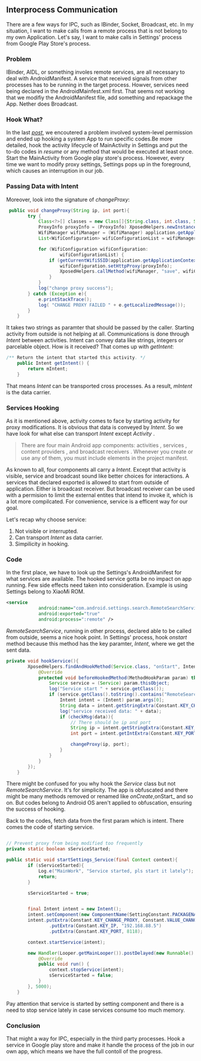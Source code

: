  ## Interprocess Communication
There are a few ways for IPC, such as IBinder, Socket, Broadcast, etc. In my situation, I want to make calls from a remote process that is not belong to my own Application. Let's say, I want to make calls in Settings' process from Google Play Store's process.

### Problem
IBinder, AIDL, or something involes remote services, are all necessary to deal with AndroidManifest. A service that received signals from other processes has to be running in the target process. Howver, services need being declared in the AndroidMainfest.xml first. That seems not working that we modifiy the AndroidManifest file, add something and repackage the App. Nether does Broadcast. 

### Hook What?
In the last _[post](https://github.com/JimJayLee/blog/blob/master/set_wifi_proxy_programmatically.md)_, we encoutered a problem involved system-level permission and ended up hooking a system App to run specific codes.Be more detailed, hook the activity lifecycle of MainActivity in Settings and put the to-do codes in _resume_ or any method that would be executed at least once. Start the MainActivity from Google play store's process. However, every time we want to modify proxy settings, Settings pops up in the foreground, which causes an interruption in our job. 


### Passing Data with Intent

Moreover, look into the signature of _changeProxy_:
```java
 public void changeProxy(String ip, int port){
        try {
            Class<?>[] classes = new Class[]{String.class, int.class, String.class};
            ProxyInfo proxyInfo = (ProxyInfo) XposedHelpers.newInstance(ProxyInfo.class, classes, ip, port, "");
            WifiManager wifiManager = (WifiManager) application.getApplicationContext().getSystemService(Context.WIFI_SERVICE);
            List<WifiConfiguration> wifiConfigurationList = wifiManager.getConfiguredNetworks();

            for (WifiConfiguration wifiConfiguration:
                    wifiConfigurationList) {
                if (getCurrentWifiSSID(application.getApplicationContext()).equalsIgnoreCase(wifiConfiguration.SSID)){
                    wifiConfiguration.setHttpProxy(proxyInfo);
                    XposedHelpers.callMethod(wifiManager, "save", wifiConfiguration, null);
                }
            }
            log("change proxy success");
        } catch (Exception e){
            e.printStackTrace();
            log( "CHANGE PROXY FAILED " + e.getLocalizedMessage());
        }
    }
```

It takes two strings as paramter that should be passed by the caller. Starting activity from outside is not helping at all. Communications is done through *Intent* between activities. Intent can convey data like strings, integers or parcelable object. How is it received? That comes up with _getIntent_:

```java
/** Return the intent that started this activity. */
    public Intent getIntent() {
        return mIntent;
    }
```

That means _Intent_ can be transported cross processes. As a result, _mIntent_ is the data carrier. 

### Services Hooking
As it is mentioned above, activity comes to face by starting activity for proxy modifications. It is obvious that data is conveyed by _Intent_. So we have look for what else can transport _Intent_ except _Activity_
. 

>There are four main Android app components: activities , services , content providers , and broadcast receivers . Whenever you create or use any of them, you must include elements in the project manifest.

As known to all, four components all carry a _Intent_. Except that activity is visible, service and broadcast sound like better choices for interactions. A services that declared exported is allowed to start from outside of application. Either is broadcast receiver. But broadcast receiver can be used with a permision to limit the external entites that intend to invoke it, which is a lot more compilcated. For convenience, service is a efficent way for our goal. 

Let's recap why choose service:
1. Not visible or interrupted.
2. Can transport _Intent_ as data carrier.
3. Simpilicity in hooking.

### Code

In the first place, we have to look up the Settings's AndroidManifest for what services are available. The hooked service gotta be no impact on app running. Few side effects need taken into consideration. Example is using Settings belong to XiaoMi ROM.

```xml
<service
            android:name="com.android.settings.search.RemoteSearchService"
            android:exported="true"
            android:process=":remote" />
```

_RemoteSearchService_, running in other process, declared able to be called from outside, seems a nice hook point. In Settings' process, hook _onstart_ method because this method has the key paramter, _Intent_, where we get the sent data. 

```java
private void hookService(){
        XposedHelpers.findAndHookMethod(Service.class, "onStart", Intent.class, int.class, new XC_MethodHook() {
            @Override
            protected void beforeHookedMethod(MethodHookParam param) throws Throwable {
                Service service = (Service) param.thisObject;
                log("Service start " + service.getClass());
                if (service.getClass().toString().contains("RemoteSearchService")){
                    Intent intent = (Intent) param.args[0];
                    String data = intent.getStringExtra(Constant.KEY_CHANGE_PROXY);
                    log("service received data: " + data);
                    if (checkMsg(data)){
                        // There should be ip and port
                        String ip = intent.getStringExtra(Constant.KEY_IP);
                        int port = intent.getIntExtra(Constant.KEY_PORT, 0);

                        changeProxy(ip, port);
                    }
                }
            }
        });
    }
```

There might be confused for you why hook the _Service_ class but not _RemoteSearchService_. It's for simplicity. The app is obfuscated and there might be many methods removed or renamed like _onCreate_,onStart_ and so on. But codes belong to Android OS aren't applied to obfuscation, ensuring the success of hooking.

Back to the codes, fetch data from the first param which is intent. There comes the code of starting service.

```java

// Prevent proxy from being modified too frequently
private static boolean sServiceStarted;

public static void startSettings_Service(final Context context){
        if (sServiceStarted){
            Log.e("MainWork", "Service started, pls start it lately");
            return;
        }

        sServiceStarted = true;


        final Intent intent = new Intent();
        intent.setComponent(new ComponentName(SettingConstant.PACKAGENAME, SettingConstant.HOOKED_SERVICE_PATH));
        intent.putExtra(Constant.KEY_CHANGE_PROXY, Constant.VALUE_CHANGE_PROXY)
                .putExtra(Constant.KEY_IP, "192.168.88.5")
                .putExtra(Constant.KEY_PORT, 8118);

        context.startService(intent);

        new Handler(Looper.getMainLooper()).postDelayed(new Runnable() {
            @Override
            public void run() {
                context.stopService(intent);
                sServiceStarted = false;
            }
        }, 5000);
    }
```

Pay attention that service is started by setting component and there is a need to stop service lately in case services consume too much memory. 

### Conclusion

That might a way for IPC, especially in the third party processes. Hook a service in Google play store and make it handle the process of the job in our own app, which means we have the full contoll of the progress. 
